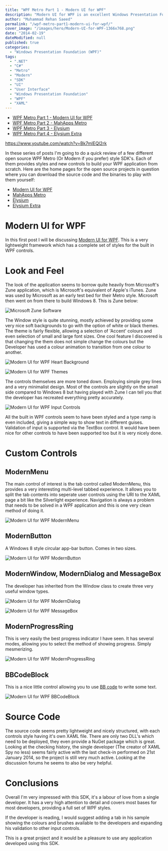 ```yaml
---
title: "WPF Metro Part 1 - Modern UI for WPF"
description: "Modern UI for WPF is an excellent Windows Presentation Foundation (WPF) SDK providing Metro styles for built in WPF controls and several custom controls."
author: "Muhammad Rehan Saeed"
permalink: "/wpf-metro-part1-modern-ui-for-wpf/"
cover_image: "/images/hero/Modern-UI-for-WPF-1366x768.png"
date: "2014-02-19"
dateModified: null
published: true
categories:
  - "Windows Presentation Foundation (WPF)"
tags:
  - ".NET"
  - "C#"
  - "Metro"
  - "Modern"
  - "SDK"
  - "UI"
  - "User Interface"
  - "Windows Presentation Foundation"
  - "WPF"
  - "XAML"
---
```


- [WPF Metro Part 1 - Modern UI for WPF](/wpf-metro-part1-modern-ui-for-wpf/)
- [WPF Metro Part 2 - MahApps Metro](/wpf-metro-part2-mahapps-metro/)
- [WPF Metro Part 3 - Elysium](/wpf-metro-part3-elysium/)
- [WPF Metro Part 4 - Elysium Extra](/wpf-metro-part4-elysium-extra/)

https://www.youtube.com/watch?v=Bk7mlEQI2rk

In these series of posts I'm going to do a quick review of a few different open source WPF Metro (Or Modern if you prefer) style SDK's. Each of them provides styles and new controls to build your WPF application from scratch. Here are the home pages for the open source projects in question where you can download the source code and the binaries to play with them yourself:

- [Modern UI for WPF](https://mui.codeplex.com/)
- [MahApps Metro](https://github.com/MahApps)
- [Elysium](https://elysium.codeplex.com/)
- [Elysium Extra](https://elysiumextra.codeplex.com/)

# Modern UI for WPF

In this first post I will be discussing [Modern UI for WPF](https://mui.codeplex.com/). This is a very lightweight framework which has a complete set of styles for the built in WPF controls.

# Look and Feel

The look of the application seems to borrow quite heavily from Microsoft's Zune application, which is Microsoft's equivalent of Apple's iTunes. Zune was used by Microsoft as an early test bed for their Metro style. Microsoft then went on from there to build Windows 8. This is Zune below:

![Microsoft Zune Software](./images/Zune.png)

The Window style is quite stunning, mostly achieved by providing some very nice soft backgrounds to go with the option of white or black themes. The theme is fairly flexible, allowing a selection of 'Accent' colours and even selection of small and large font sizes. One cool feature I discovered is that changing the them does not simple change the colours but the Developer has used a colour animation to transition from one colour to another.

![Modern UI for WPF Heart Background](./images/Modern-UI-for-WPF-2.png)

![Modern UI for WPF Themes](./images/Modern-UI-for-WPF-1.png)

The controls themselves are more toned down. Employing simple grey lines and a very minimalist design. Most of the controls are slightly on the small side compared to Windows 8 but having played with Zune I can tell you that the developer has recreated everything pretty accurately.

![Modern UI for WPF Input Controls](./images/Modern-UI-for-WPF-4.png)

All the built in WPF controls seem to have been styled and a type ramp is even included, giving a simple way to show text in different guises. Validation of input is supported via the TextBox control. It would have been nice for other controls to have been supported too but it is very nicely done.

# Custom Controls

## ModernMenu

The main control of interest is the tab control called ModernMenu, this provides a very interesting multi-level tabbed experience. It allows you to split the tab contents into seperate user controls using the URI to the XAML page a bit like the Silverlight experience. Navigation is always a problem that needs to be solved in a WPF application and this is one very clean method of doing it.

![Modern UI for WPF ModernMenu](./images/Modern-UI-for-WPF-3.png)

## ModernButton

A Windows 8 style circular app-bar button. Comes in two sizes.

![Modern UI for WPF ModernButton](./images/Modern-UI-for-WPF-5.png)

## ModernWindow, ModernDialog and MessageBox

The developer has inherited from the Window class to create three very useful window types.

![Modern UI for WPF ModernDialog](./images/Modern-UI-for-WPF-6.png)

![Modern UI for WPF MessageBox](./images/Modern-UI-for-WPF-7.png)

## ModernProgressRing

This is very easily the best progress indicator I have seen. It has several modes, allowing you to select the method of showing progress. Simply mesmerizing.

![Modern UI for WPF ModernProgressRing](./images/Modern-UI-for-WPF-8.png)

## BBCodeBlock

This is a nice little control allowing you to use [BB code](http://en.wikipedia.org/wiki/BB_code) to write some text.

![Modern UI for WPF BBCodeBlock](./images/Modern-UI-for-WPF-9.png)

# Source Code

The source code seems pretty lightweight and nicely structured, with each controls style having it's own XAML file. There are only two DLL's which need to be deployed, they even provide a NuGet package which is great. Looking at the checking history, the single developer (The creator of XAML Spy no less) seems fairly active with the last check-in performed on 21st January 2014, so the project is still very much active. Looking at the discussion forums he seems to also be very helpful.

# Conclusions

Overall I'm very impressed with this SDK, it's a labour of love from a single developer. It has a very high attention to detail and covers most bases for most developers, providing a full set of WPF styles.

If the developer is reading, I would suggest adding a tab in his sample showing the colours and brushes available to the developers and expanding his validation to other input controls.

This is a great project and it would be a pleasure to use any application developed using this SDK.
